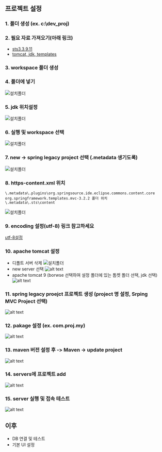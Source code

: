 
## 프로젝트 설정 

 ### 1. 폴더 생성 (ex. c:\dev_proj)

 ### 2. 필요 자료 가져오기(아래 링크)
  - [sts3.3.9.11](https://download.springsource.com/release/STS/3.9.11.RELEASE/dist/e4.14/spring-tool-suite-3.9.11.RELEASE-e4.14.0-win32-x86_64.zip)
  - [tomcat, jdk, templates](https://drive.google.com/file/d/1RVHLdyHOolfkeC2YP9PMzHTX0OWFhKDG/view?usp=sharing)
 ### 3. workspace 폴더 생성
 ### 4. 폴더에 넣기 
  ![설치폴더](./img/c.PNG)
 ### 5. jdk 위치설정
  ![설치폴더](./img/d.PNG)
 ### 6. 실행 및 workspace 선택
  ![설치폴더](./img/a.PNG)
 ### 7. new -> spring legacy project 선택 (.metadata 생기도록)

  ![설치폴더](./img/b.png)
  
 ### 8. https-content.xml 위치

    \.metadata\.plugins\org.springsource.ide.eclipse.commons.content.core
    org.springframework.templates.mvc-3.2.2 폴더 위치
    \.metadata\.sts\content 

   ![설치폴더](./img/e.PNG)

 ### 9. encoding 설정(utf-8) 링크 참고하세요
 [utf-8설정](https://class.soyiyou.com/6) 

 ### 10. apache tomcat 설정 
  - 디폴트 서버 삭제 
  ![설치폴더](./img/f.PNG)
  - new server 선택
  ![alt text](./img/g.png)
  - apache tomcat 9 (borwse 선택하여 설정 폴더에 있는 톰켓 폴더 선택, jdk 선택)
  ![alt text](./img/i.png)

 ### 11. spring legacy proejct 프로젝트 생성 (project 명 설정, Srping MVC Project 선택)
  ![alt text](./img/j.png)
 ### 12. pakage 설정 (ex. com.proj.my)
  ![alt text](./img/k.png)
 ### 13. maven 버전 설정 후 -> Maven -> update project
  ![alt text](./img/l.png)
 ### 14. servers에 프로젝트 add 
   ![alt text](./img/m.png)
 ### 15. server 실행 및 접속 테스트
   ![alt text](./img/n.png)

 ## 이후 

 - DB 연결 및 테스트
 - 기본 UI 설정
 
